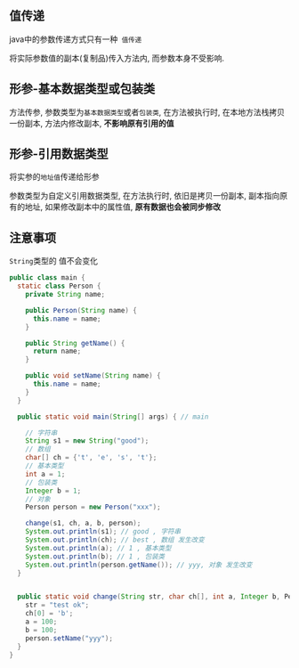 ## 值传递

java中的参数传递方式只有一种` 值传递`

将实际参数值的副本(复制品)传入方法内, 而参数本身不受影响.

## 形参-基本数据类型或包装类

方法传参, 参数类型为`基本数据类型`或者`包装类`, 在方法被执行时, 在本地方法栈拷贝一份副本, 方法内修改副本, **不影响原有引用的值**

## 形参-引用数据类型

将实参的`地址值`传递给形参

参数类型为自定义引用数据类型, 在方法执行时,  依旧是拷贝一份副本, 副本指向原有的地址, 如果修改副本中的属性值, **原有数据也会被同步修改**

## 注意事项

`String`类型的 值不会变化

```java
public class main {
  static class Person {
    private String name;

    public Person(String name) {
      this.name = name;
    }

    public String getName() {
      return name;
    }

    public void setName(String name) {
      this.name = name;
    }
  }

  public static void main(String[] args) { // main

    // 字符串
    String s1 = new String("good");
    // 数组
    char[] ch = {'t', 'e', 's', 't'};
    // 基本类型
    int a = 1;
    // 包装类
    Integer b = 1;
    // 对象
    Person person = new Person("xxx");

    change(s1, ch, a, b, person);
    System.out.println(s1); // good , 字符串
    System.out.println(ch); // best , 数组 发生改变
    System.out.println(a); // 1 , 基本类型
    System.out.println(b); // 1 , 包装类
    System.out.println(person.getName()); // yyy, 对象 发生改变
  }


  public static void change(String str, char ch[], int a, Integer b, Person person) {
    str = "test ok";
    ch[0] = 'b';
    a = 100;
    b = 100;
    person.setName("yyy");
  }
}
```





